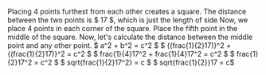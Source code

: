 Placing 4 points furthest from each other creates a square.
The distance between the two points is $ 17 $, which is just the length of side 
Now, we place 4 points in each corner of the square. Place the fifth point in the middle of the square. 
Now, let's calculate the distance between the middle point and any other point. 
$ a^2 + b^2 = c^2 $
$ {(frac{1}{2}17)}^2 + {(frac{1}{2}17)}^2 = c^2 $
$ frac{1}{4}17^2 + frac{1}{4}17^2 = c^2 $
$ frac{1}{2}17^2 = c^2 $
$ sqrt{frac{1}{2}17^2} = c $
$ sqrt{frac{1}{2}}17 = c$
